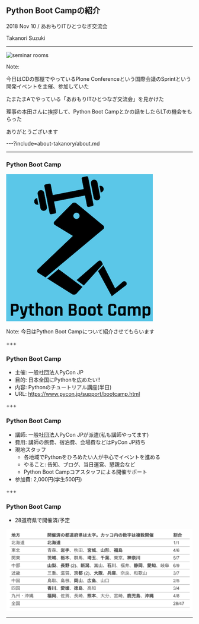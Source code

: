 ## Python Boot Campの紹介

2018 Nov 10 / あおもりITひとつなぎ交流会

Takanori Suzuki

---

![seminar rooms](20181110aoit/images/seminar-rooms.png)

Note:

今日はCDの部屋でやっているPlone Conferenceという国際会議のSprintという開発イベントを主催、参加していた

たまたまAでやっている「あおもりITひとつなぎ交流会」を見かけた

理事の本田さんに挨拶して、Python Boot Campとかの話をしたらLTの機会をもらった

ありがとうございます

---?include=about-takanory/about.md

---

### Python Boot Camp

![Python Boot Campロゴ](assets/images/python-boot-camp-logo.png)

Note:
今日はPython Boot Campについて紹介させてもらいます

+++

### Python Boot Camp

* 主催: 一般社団法人PyCon JP
* 目的: 日本全国にPythonを広めたい!!
* 内容: Pythonのチュートリアル講座(半日)
* URL: https://www.pycon.jp/support/bootcamp.html

+++

### Python Boot Camp

* 講師: 一般社団法人PyCon JPが派遣(私も講師やってます)
* 費用: 講師の旅費、宿泊費、会場費などはPyCon JP持ち
* 現地スタッフ
  * 各地域でPythonをひろめたい人が中心でイベントを進める
  * やること: 告知、ブログ、当日運営、懇親会など
  * Python Boot Campコアスタッフによる開催サポート
* 参加費: 2,000円(学生500円)

+++

### Python Boot Camp

* 28道府県で開催済/予定

![Pycamp開催済](20181110aoit/images/pycamp-venues.png)

---